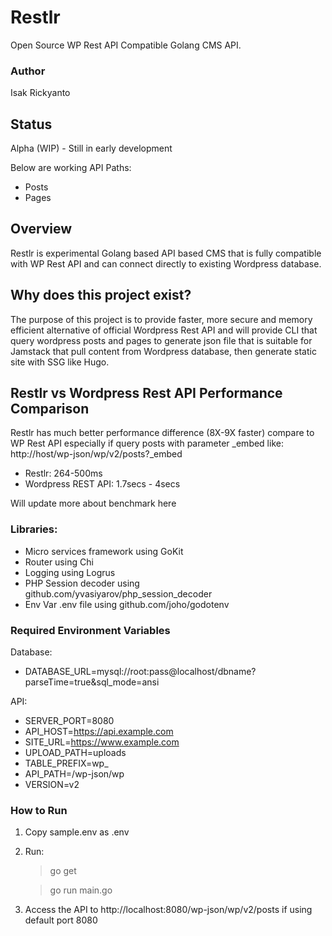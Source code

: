 # Restlr 
Open Source WP Rest API Compatible Golang CMS API.

### Author
Isak Rickyanto

## Status
Alpha (WIP) - Still in early development

Below are working API Paths:
- Posts
- Pages

## Overview
Restlr is experimental Golang based API based CMS that is fully compatible with WP Rest API and can connect directly to existing Wordpress database.

## Why does this project exist?
The purpose of this project is to provide faster, more secure and memory efficient alternative of official Wordpress Rest API and 
will provide CLI that query wordpress posts and pages to generate json file that is suitable for Jamstack that pull content from Wordpress database, 
then generate static site with SSG like Hugo.

## Restlr vs Wordpress Rest API Performance Comparison
Restlr has much better performance difference (8X-9X faster) compare to WP Rest API especially if query posts with parameter _embed like: http://host/wp-json/wp/v2/posts?_embed

- Restlr: 264-500ms
- Wordpress REST API: 1.7secs - 4secs

Will update more about benchmark here

### Libraries:

- Micro services framework using GoKit 
- Router using Chi
- Logging using Logrus
- PHP Session decoder using github.com/yvasiyarov/php_session_decoder
- Env Var .env file using github.com/joho/godotenv

### Required Environment Variables

Database: 
- DATABASE_URL=mysql://root:pass@localhost/dbname?parseTime=true&sql_mode=ansi

API:
- SERVER_PORT=8080
- API_HOST=https://api.example.com
- SITE_URL=https://www.example.com
- UPLOAD_PATH=uploads
- TABLE_PREFIX=wp_
- API_PATH=/wp-json/wp
- VERSION=v2

### How to Run
1. Copy sample.env as .env
2. Run:

    > go get
           
    > go run main.go
3. Access the API to http://localhost:8080/wp-json/wp/v2/posts if using default port 8080